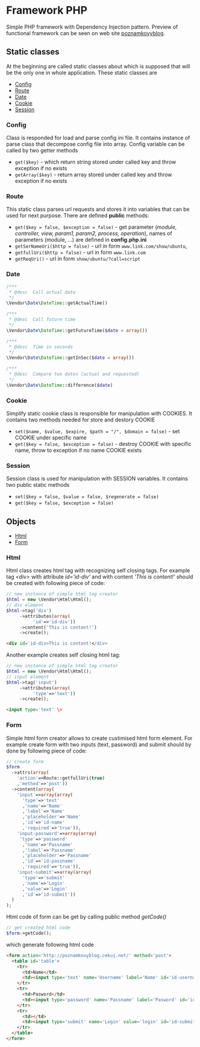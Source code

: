 # Framework PHP
Simple PHP framework with Dependency Injection pattern. Preview of functional framework can be seen on web site [poznamkovyblog](http://poznamkovyblog.cekuj.net). 
## Static classes
At the beginning are called static classes about which is supposed that will be the only one in whole application. These static classes are
- [Config](#config)
- [Route](#route)
- [Date](#date)
- [Cookie](#cookie)
- [Session](#session)
### Config
Class is responded for load and parse config ini file. It contains instance of parse class that decompose config file into array. Config variable can be called by two getter methods 
- ```get($key)``` - which return string stored under called key and throw exception if no exists 
- ```getArray($key)``` - return array stored under called key and throw exception if no exists
### Route
This static class parses url requests and stores it into variables that can be used for next purpose. There are defined **public** methods:
- `get($key = false, $exception = false)` - get parameter (*module, controller, view, param1, param2, process, operation*), names of parameters (module, ...) are defined in **config.php.ini**
- `getSerNameUri($http = false)` - url in form `www.link.com/show/ubuntu`, 
- `getfullUri($http = false)` - url in form `www.link.com`
- `getReqUri()` - url in form `show/ubuntu/?call=script`
### Date
```php
/***
 * @desc  Call actual date
 */
\Vendor\Date\DateTime::getActualTime()

/***
 * @desc  Call future time
 */
\Vendor\Date\DateTime::getFutureTime($date = array())

/***
 * @desc  Time in seconds
 */
\Vendor\Date\DateTime::getInSec($date = array())

/***
 * @desc  Compare two dates (actual and requested)
 */
\Vendor\Date\DateTime::difference($date)
```
### Cookie
Simplify static cookie class is responsible for manipulation with COOKIES. It contains two methods needed for store and destory COOKIE
- ```set($name, $value, $expire, $path = "/", $domain = false)``` - set COOKIE under specific name
- ```get($key = false, $exception = false)``` - destroy COOKIE with specific name, throw to exception if no name COOKIE exists
### Session
Session class is used for manipulation with SESSION variables. It contains two public static methods
- ```set($key = false, $value = false, $regenerate = false)```
- ```get($key = false, $exception = false)```
## Objects
- [Html](#html)
- [Form](#form)
### Html
Html class creates html tag with recognizing self closing tags. For example tag *\<div\>* with attribute *id='id-div'* and with content *'This is content!'* should be created with following piece of code:
```php
// new instance of simple html tag creator
$html = new \Vendor\Html\Html();
// div element
$html->tag('div')
     ->attributes(array(
          'id'=>'id-div'))
     ->content('This is content!')
     ->create();
```
```html
<div id='id-div>This is content!</div>
```
Another example creates self closing html tag:
```php
// new instance of simple html tag creator
$html = new \Vendor\Html\Html();
// input element
$html->tag('input')
     ->attributes(array(
          'type'=>'text'))
     ->create();
```
```html
<input type='text' \>
```
### Form
Simple html form creator allows to create custimised html form element. For example create form with two inputs (text, password) and submit should by done by following piece of code:
```php
// create form
$form
  ->attrs(array(
    'action'=>Route::getfullUri(true)
    ,'method'=>'post'))
  ->content(array(
    'input'=>array(array(
      'type'=>'text'
      ,'name'=>'Name'
      ,'label'=>'Name'
      ,'placeholder'=>'Name'
      ,'id'=>'id-name'
      ,'required'=>'true')),
    'input-password'=>array(array(
     'type'=>'password'
      ,'name'=>'Passname' 
      ,'label'=>'Passname' 
      ,'placeholder'=>'Passname'
      ,'id'=>'id-passname' 
      ,'required'=>'true')),
    'input-submit'=>array(array(
      'type'=>'submit' 
      ,'name'=>'Login'
      ,'value'=>'Login' 
      ,'id'=>'id-submit'))
  )
);
```
Html code of form can be get by calling public method *getCode()*
```php
// get created html code     
$form->getCode();
```
which generate following html code
```html
<form action='http://poznamkovyblog.cekuj.net/' method='post'>
  <table id='table'>
    <tr>
      <td>Name</td>
      <td><input type='text' name='Username' label='Name' id='id-username' required /></td>
    </tr>
    <tr>
      <td>Pasword</td>
      <td><input type='password' name='Passname' label='Pasword' id='id-passname' required /></td>
    </tr>
    <tr>
      <td></td>
      <td><input type='submit' name='Login' value='login' id='id-submit' /></td>
    </tr>
  </table>
</form>
```
